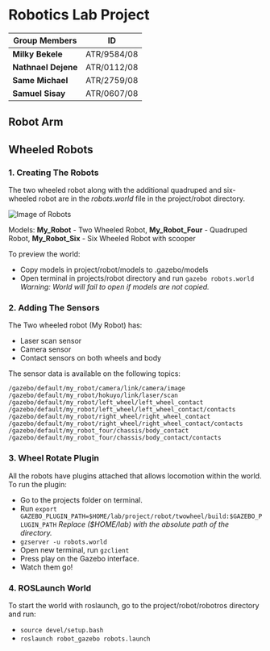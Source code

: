 # Robotics Lab Project

Group Members|ID
-------------|--------------
**Milky Bekele**|ATR/9584/08
**Nathnael Dejene**|ATR/0112/08
**Same Michael**|ATR/2759/08
**Samuel Sisay**|ATR/0607/08


## Robot Arm




## Wheeled Robots

### 1. Creating The Robots

The two wheeled robot along with the additional quadruped and six-wheeled robot are in the 
*robots.world* file in the project/robot directory.

![Image of Robots](https://i.imgur.com/zicJnJw.jpg)

Models: 
	**My_Robot** - Two Wheeled Robot, **My_Robot_Four** - Quadruped Robot, **My_Robot_Six** - Six Wheeled Robot with scooper

To preview the world:

- Copy models in project/robot/models to .gazebo/models
- Open terminal in projects/robot directory and run `gazebo robots.world`
 *Warning: World will fail to open if models are not copied.*


### 2. Adding The Sensors

The Two wheeled robot (My Robot) has:

- Laser scan sensor
- Camera sensor
- Contact sensors on both wheels and body

The sensor data is available on the following topics:

	/gazebo/default/my_robot/camera/link/camera/image
	/gazebo/default/my_robot/hokuyo/link/laser/scan
	/gazebo/default/my_robot/left_wheel/left_wheel_contact
	/gazebo/default/my_robot/left_wheel/left_wheel_contact/contacts
	/gazebo/default/my_robot/right_wheel/right_wheel_contact
	/gazebo/default/my_robot/right_wheel/right_wheel_contact/contacts
	/gazebo/default/my_robot_four/chassis/body_contact
	/gazebo/default/my_robot_four/chassis/body_contact/contacts


### 3. Wheel Rotate Plugin

All the robots have plugins attached that allows locomotion within the world.
To run the plugin:

- Go to the projects folder on terminal.
- Run `export GAZEBO_PLUGIN_PATH=$HOME/lab/project/robot/twowheel/build:$GAZEBO_PLUGIN_PATH` *Replace ($HOME/lab) with the absolute path of the directory.*
- `gzserver -u robots.world`
- Open new terminal, run `gzclient`
- Press play on the Gazebo interface.
- Watch them go!


### 4. ROSLaunch World

To start the world with roslaunch, go to the project/robot/robotros directory and run:
- `source devel/setup.bash`
- `roslaunch robot_gazebo robots.launch`
